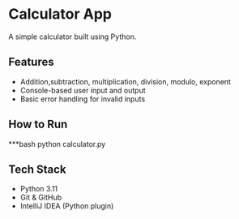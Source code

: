 # Calculator App

A simple calculator built using Python.

## Features
- Addition,subtraction, multiplication, division, modulo, exponent
- Console-based user input and output
- Basic error handling for invalid inputs
## How to Run
***bash
python calculator.py


## Tech Stack
- Python 3.11
- Git & GitHub
- IntelliJ IDEA (Python plugin)

